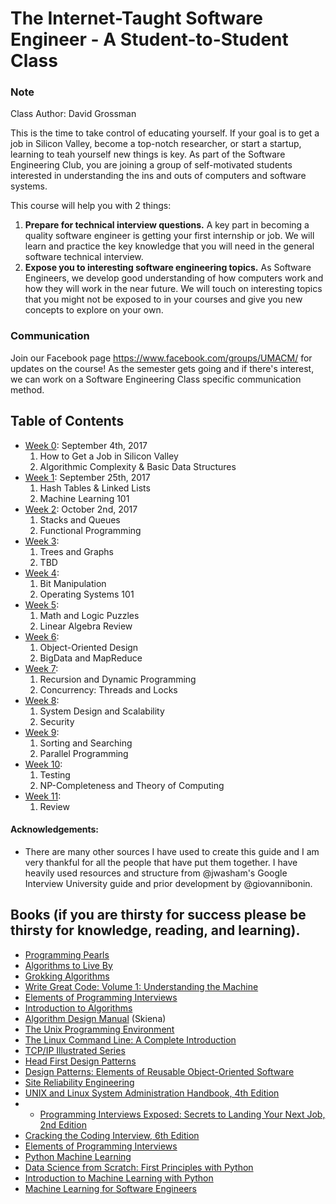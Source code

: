 # The Internet-Taught Software Engineer - A Student-to-Student Class 

### Note
Class Author: David Grossman

This is the time to take control of educating yourself. If your goal is to get a job in Silicon Valley, become a top-notch researcher, or start a startup, learning to teah yourself new things is key. As part of the Software Engineering Club, you are joining a group of self-motivated students interested in understanding the ins and outs of computers and software systems. 

This course will help you with 2 things: 
1. **Prepare for technical interview questions.** A key part in becoming a quality software engineer is getting your first internship or job. We will learn and practice the key knowledge that you will need in the general software technical interview.
2. **Expose you to interesting software engineering topics.** As Software Engineers, we develop good understanding of how computers work and how they will work in the near future. We will touch on interesting topics that you might not be exposed to in your courses and give you new concepts to explore on your own.


### Communication
Join our Facebook page https://www.facebook.com/groups/UMACM/ for updates on the course! As the semester gets going and if there's interest, we can work on a Software Engineering Class specific communication method.

## Table of Contents
- [Week 0](https://github.com/2gotgrossman/ieee-program/tree/master/Week%2000): September 4th, 2017
     1. How to Get a Job in Silicon Valley
     2. Algorithmic Complexity & Basic Data Structures
- [Week 1](https://github.com/2gotgrossman/ieee-program/tree/master/Week%2001): September 25th, 2017
     1. Hash Tables & Linked Lists
     2. Machine Learning 101
- [Week 2](https://github.com/2gotgrossman/ieee-program/tree/master/Week%2002): October 2nd, 2017
     1. Stacks and Queues
     2. Functional Programming
- [Week 3](https://github.com/2gotgrossman/ieee-program/tree/master/Week%2003): 
     1. Trees and Graphs
     2. TBD
- [Week 4](https://github.com/2gotgrossman/ieee-program/tree/master/Week%2004): 
     1. Bit Manipulation
     2. Operating Systems 101
- [Week 5](https://github.com/2gotgrossman/ieee-program/tree/master/Week%2005): 
     1. Math and Logic Puzzles
     2. Linear Algebra Review
- [Week 6](https://github.com/2gotgrossman/ieee-program/tree/master/Week%2006): 
     1. Object-Oriented Design
     2. BigData and MapReduce
- [Week 7](https://github.com/2gotgrossman/ieee-program/tree/master/Week%2007): 
     1. Recursion and Dynamic Programming
     2. Concurrency: Threads and Locks
- [Week 8](https://github.com/2gotgrossman/ieee-program/tree/master/Week%2008): 
     1. System Design and Scalability
     2. Security
- [Week 9](https://github.com/2gotgrossman/ieee-program/tree/master/Week%2009): 
     1. Sorting and Searching
     2. Parallel Programming
- [Week 10](https://github.com/2gotgrossman/ieee-program/tree/master/Week%2010): 
     1. Testing
     2. NP-Completeness and Theory of Computing
- [Week 11](https://github.com/2gotgrossman/ieee-program/tree/master/Week%2011): 
     1. Review
     
     
#### Acknowledgements:
- There are many other sources I have used to create this guide and I am very thankful for all the people that have put them together. I have heavily used resources and structure from @jwasham's Google Interview University guide and prior development by @giovannibonin. 




## Books (if you are thirsty for success please be thirsty for knowledge, reading, and learning).
- [Programming Pearls](http://www.amazon.com/Programming-Pearls-2nd-Jon-Bentley/dp/0201657880)
- [Algorithms to Live By](https://www.amazon.com/Algorithms-Live-Computer-Science-Decisions/dp/1627790365/ref=sr_1_1?ie=UTF8&qid=1504564208&sr=8-1&keywords=algorithms+to+live+by)
- [Grokking Algorithms](https://www.amazon.com/Grokking-Algorithms-illustrated-programmers-curious/dp/1617292230)
- [Write Great Code: Volume 1: Understanding the Machine](https://www.amazon.com/Write-Great-Code-Understanding-Machine/dp/1593270038)
- [Elements of Programming Interviews](https://www.amazon.com/Elements-Programming-Interviews-Insiders-Guide/dp/1479274836)
- [Introduction to Algorithms](https://www.amazon.com/Introduction-Algorithms-3rd-MIT-Press/dp/0262033844)
- [Algorithm Design Manual](http://www.amazon.com/Algorithm-Design-Manual-Steven-Skiena/dp/1849967202) (Skiena)
- [The Unix Programming Environment](http://product.half.ebay.com/The-UNIX-Programming-Environment-by-Brian-W-Kernighan-and-Rob-Pike-1983-Other/54385&tg=info)
- [The Linux Command Line: A Complete Introduction](https://www.amazon.com/dp/1593273894/)
- [TCP/IP Illustrated Series](https://en.wikipedia.org/wiki/TCP/IP_Illustrated)
- [Head First Design Patterns](https://www.amazon.com/gp/product/0596007124/)
- [Design Patterns: Elements of Reusable Object-Oriente​d Software](https://www.amazon.com/Design-Patterns-Elements-Reusable-Object-Oriented/dp/0201633612)
- [Site Reliability Engineering](https://landing.google.com/sre/book.html)
- [UNIX and Linux System Administration Handbook, 4th Edition](https://www.amazon.com/UNIX-Linux-System-Administration-Handbook/dp/0131480057/)
- - [Programming Interviews Exposed: Secrets to Landing Your Next Job, 2nd Edition](http://www.wiley.com/WileyCDA/WileyTitle/productCd-047012167X.html)
- [Cracking the Coding Interview, 6th Edition](http://www.amazon.com/Cracking-Coding-Interview-6th-Programming/dp/0984782850/)
- [Elements of Programming Interviews](https://www.amazon.com/Elements-Programming-Interviews-Insiders-Guide/dp/1479274836)
- [Python Machine Learning](https://www.amazon.com/Python-Machine-Learning-Sebastian-Raschka/dp/1783555130/)
- [Data Science from Scratch: First Principles with Python](https://www.amazon.com/Data-Science-Scratch-Principles-Python/dp/149190142X)
- [Introduction to Machine Learning with Python](https://www.amazon.com/Introduction-Machine-Learning-Python-Scientists/dp/1449369413/)
- [Machine Learning for Software Engineers](https://github.com/ZuzooVn/machine-learning-for-software-engineers)


